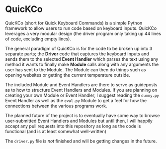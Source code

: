 # QuicKCo

QuicKCo (short for Quick Keyboard Commands) is a simple Python framework to allow users to run code based on keyboard inputs. 
QuicKCo leverages a very modular design (the driver program only taking up 44 lines of code, excluding empty lines). 

The general paradigm of QuicKCo is for the code to be broken up into 3 separate parts; the **Driver** code that captures the
keyboard inputs and sends them to the selected **Event Handler** which parses the text using any method it wants to 
finally make **Module** calls along with any arguments the user has sent to the Module. The Module can then do things
such as opening websites or getting the current temperature outside.

The included Module and Event Handlers are there to serve as guideposts as to how to structure Event Handlers and Modules.
If you are planning on creating your own Module or Event Handler, I suggest reading the ``dummy.py`` Event Handler as well
as the ``eval.py`` Module to get a feel for how the connections between the various programs work.

The planned future of the project is to eventually have some way to browse user-submitted Event Handlers and Modules 
but until then, I will happily accept any pull requests into this repository as long as the code is functional (and 
is at least somewhat well-written)

The ``driver.py`` file is *not* finished and will be getting changes in the future.
